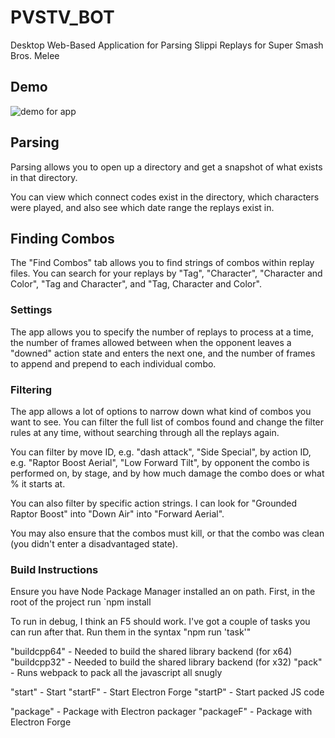 # PVSTV_BOT
Desktop Web-Based Application for Parsing Slippi Replays for Super Smash Bros. Melee

## Demo
![demo for app](./doc/pvstvDemo1.gif)

## Parsing
Parsing allows you to open up a directory and get a snapshot of what exists in that directory.

You can view which connect codes exist in the directory, which characters were played, and also see which date range the replays exist in.

## Finding Combos
The "Find Combos" tab allows you to find strings of combos within replay files.
You can search for your replays by "Tag", "Character", "Character and Color", "Tag and Character", and "Tag, Character and Color". 

### Settings
The app allows you to specify the number of replays to process at a time, the number of frames allowed between when the opponent leaves a "downed" action state and enters the next one, and the number of frames to append and prepend to each individual combo.

### Filtering
The app allows a lot of options to narrow down what kind of combos you want to see. You can filter the full list of combos found and change the filter rules at any time, without searching through all the replays again.

You can filter by move ID, e.g. "dash attack", "Side Special", by action ID, e.g. "Raptor Boost Aerial", "Low Forward Tilt", by opponent the combo is performed on, by stage, and by how much damage the combo does or what % it starts at.

You can also filter by specific action strings. I can look for "Grounded Raptor Boost" into "Down Air" into "Forward Aerial".

You may also ensure that the combos must kill, or that the combo was clean (you didn't enter a disadvantaged state).

### Build Instructions

Ensure you have Node Package Manager installed an on path.
First, in the root of the project  run `npm install

To run in debug, I think an F5 should work.
I've got a couple of tasks you can run after that. Run them in the syntax "npm run 'task'"

"buildcpp64" - Needed to build the shared library backend (for x64)
"buildcpp32" - Needed to build the shared library backend (for x32)
"pack" - Runs webpack to pack all the javascript all snugly

"start" - Start
"startF" - Start Electron Forge
"startP" - Start packed JS code

"package" - Package with Electron packager
"packageF" - Package with Electron Forge